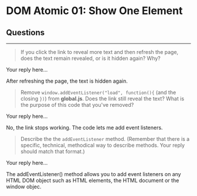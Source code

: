 # DOM Atomic 01: Show One Element

## Questions

---

> If you click the link to reveal more text and then refresh the page, does the text remain revealed, or is it hidden again? Why?

Your reply here...

After refreshing the page, the text is hidden again.

> Remove `window.addEventListener("load", function(){` (and the closing `})`) from **global.js**. Does the link still reveal the text? What is the purpose of this code that you've removed?

Your reply here...

No, the link stops working. The code lets me add event listeners.

> Describe the the `addEventListener` method. (Remember that there is a specific, technical, methodical way to describe methods. Your reply should match that format.)

Your reply here...

The addEventListener() method allows you to add event listeners on any HTML DOM object such as HTML elements, the HTML document or the window objec.
